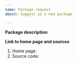 ```yaml
---
name: Package request
about: Suggest us a new package

---
```


<!--
Make sure you have read https://github.com/termux/x11-packages/blob/master/CONTRIBUTING.md#general-requirements
-->

**Package description**
<!--
A short and clear description of what this package do and why it should
be packaged for Termux.
-->

**Link to home page and sources**
1. Home page:
2. Source code:
